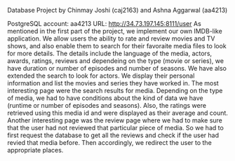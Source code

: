 Database Project by Chinmay Joshi (caj2163) and Ashna Aggarwal (aa4213)

PostgreSQL account: aa4213
URL: http://34.73.197.145:8111/user
As mentioned in the first part of the project, we implement our own IMDB-like application. We allow users the ability to rate and review movies and TV shows, and also enable them to search for their favoraite media files to look for more details. The details include the language of the media, actors, awards, ratings, reviews and dependeing on the type (movie or series), we have duration or number of episodes and number of seasons. We have also extended the search to look for actors. We display their personal information and list the movies and series they have worked in.
The most interesting page were the search results for media. Depending on the type of media, we had to have conditions about the kind of data we have (runtime or number of episodes and seasons). Also, the ratings were retrieved using this media id and were displayed as their average and count. Another interesting page was the review page where we had to make sure that the user had not reviewed that particular piece of media. So we had to first request the database to get all the reviews and check if the user had revied that media before. Then accordingly, we redirect the user to the appropriate places.
